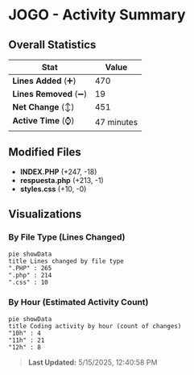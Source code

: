 # JOGO - Activity Summary 

## Overall Statistics

| Stat                   | Value                                                             |
| ---------------------- | ----------------------------------------------------------------- |
| **Lines Added** (➕)   | 470                                          |
| **Lines Removed** (➖) | 19                                        |
| **Net Change** (↕)    | 451                |
| **Active Time** (⌚)   | 47 minutes |


## Modified Files
- **INDEX.PHP** (+247, -18)
- **respuesta.php** (+213, -1)
- **styles.css** (+10, -0)

## Visualizations

### By File Type (Lines Changed)

```mermaid
pie showData
title Lines changed by file type
".PHP" : 265
".php" : 214
".css" : 10
```

### By Hour (Estimated Activity Count)

```mermaid
pie showData
title Coding activity by hour (count of changes)
"10h" : 4
"11h" : 21
"12h" : 8
```


> **Last Updated:** 5/15/2025, 12:40:58 PM